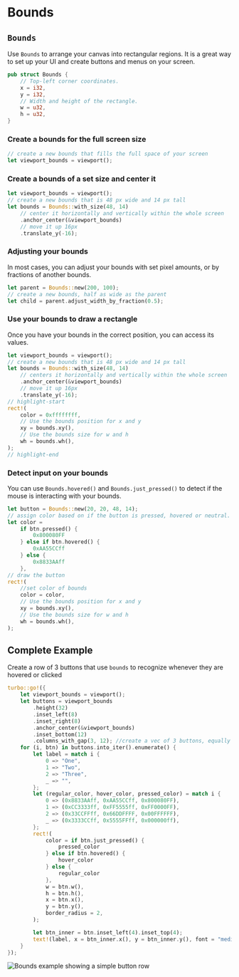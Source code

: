 # Bounds

## `Bounds`

Use `Bounds` to arrange your canvas into rectangular regions. It is a great way to set up your UI and create buttons and menus on your screen.

```rust title="turbo::bounds"
pub struct Bounds {
    // Top-left corner coordinates.
    x = i32,
    y = i32,
    // Width and height of the rectangle.
    w = u32,
    h = u32,
}
```

### Create a bounds for the full screen size

```rust
// create a new bounds that fills the full space of your screen
let viewport_bounds = viewport();
```

### Create a bounds of a set size and center it

```rust
let viewport_bounds = viewport();
// create a new bounds that is 48 px wide and 14 px tall
let bounds = Bounds::with_size(48, 14)
    // center it horizontally and vertically within the whole screen
    .anchor_center(&viewport_bounds)
    // move it up 16px
    .translate_y(-16);
```

### Adjusting your bounds

In most cases, you can adjust your bounds with set pixel amounts, or by fractions of another bounds.

```rust
let parent = Bounds::new(200, 100);
// create a new bounds, half as wide as the parent
let child = parent.adjust_width_by_fraction(0.5);
```

### Use your bounds to draw a rectangle

Once you have your bounds in the correct position, you can access its values.

```rust
let viewport_bounds = viewport();
// create a new bounds that is 48 px wide and 14 px tall
let bounds = Bounds::with_size(48, 14)
    // centers it horizontally and vertically within the whole screen
    .anchor_center(&viewport_bounds)
    // move it up 16px
    .translate_y(-16);
// highlight-start
rect!(
    color = 0xffffffff,
    // Use the bounds position for x and y
    xy = bounds.xy(),
    // Use the bounds size for w and h
    wh = bounds.wh(),
);
// highlight-end
```

### Detect input on your bounds

You can use `Bounds.hovered()` and `Bounds.just_pressed()` to detect if the mouse is interacting with your bounds.
```rust
let button = Bounds::new(20, 20, 48, 14);
// assign color based on if the button is pressed, hovered or neutral.
let color = 
    if btn.pressed() {
        0x800080FF
    } else if btn.hovered() {
        0xAA55CCff
    } else {
        0x8833AAff
    },
// draw the button
rect!(
    //set color of bounds
    color = color,
    // Use the bounds position for x and y
    xy = bounds.xy(),
    // Use the bounds size for w and h
    wh = bounds.wh(),
);
```
## Complete Example

Create a row of 3 buttons that use `bounds` to recognize whenever they are hovered or clicked

```rust
turbo::go!({
    let viewport_bounds = viewport();
    let buttons = viewport_bounds
        .height(32)
        .inset_left(8)
        .inset_right(8)
        .anchor_center(&viewport_bounds)
        .inset_bottom(12)
        .columns_with_gap(3, 12); //create a vec of 3 buttons, equally separated, with 12 horizontal pixels between them
    for (i, btn) in buttons.into_iter().enumerate() {
        let label = match i {
            0 => "One",
            1 => "Two",
            2 => "Three",
            _ => "",
        };
        let (regular_color, hover_color, pressed_color) = match i {
            0 => (0x8833AAff, 0xAA55CCff, 0x800080FF),
            1 => (0xCC3333ff, 0xFF5555ff, 0xFF0000FF),
            2 => (0x33CCFFff, 0x66DDFFFF, 0x00FFFFFF),
            _ => (0x3333CCff, 0x5555FFff, 0x000000ff),
        };
        rect!(
            color = if btn.just_pressed() {
                pressed_color
            } else if btn.hovered() {
                hover_color
            } else {
                regular_color
            },
            w = btn.w(),
            h = btn.h(),
            x = btn.x(),
            y = btn.y(),
            border_radius = 2,
        );

        let btn_inner = btn.inset_left(4).inset_top(4);
        text!(label, x = btn_inner.x(), y = btn_inner.y(), font = "medium");    
    }
});
```

![Bounds example showing a simple button row](/bounds_example.gif)




